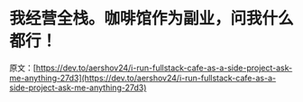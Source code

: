 # 我经营全栈。咖啡馆作为副业，问我什么都行！

原文：[https://dev.to/aershov24/i-run-fullstack-cafe-as-a-side-project-ask-me-anything-27d3](https://dev.to/aershov24/i-run-fullstack-cafe-as-a-side-project-ask-me-anything-27d3)